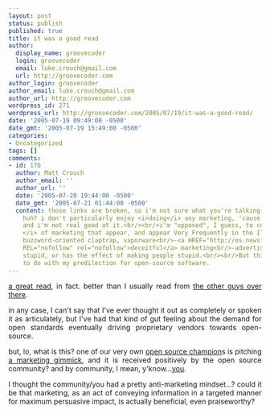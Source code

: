 ```yaml
---
layout: post
status: publish
published: true
title: it was a good read
author:
  display_name: groovecoder
  login: groovecoder
  email: luke.crouch@gmail.com
  url: http://groovecoder.com
author_login: groovecoder
author_email: luke.crouch@gmail.com
author_url: http://groovecoder.com
wordpress_id: 271
wordpress_url: http://groovecoder.com/2005/07/19/it-was-a-good-read/
date: '2005-07-19 09:49:00 -0500'
date_gmt: '2005-07-19 15:49:00 -0500'
categories:
- Uncategorized
tags: []
comments:
- id: 176
  author: Matt Crouch
  author_email: ''
  author_url: ''
  date: '2005-07-20 19:44:00 -0500'
  date_gmt: '2005-07-21 01:44:00 -0500'
  content: those links are broken, so i'm not sure what you're talking about.<br/><br/>anti-marketing?
    huh? i don't particularly enjoy <i>doing</i> any marketing, 'cause it's annoying
    and i'm not real good at it.<br/><br/>i'm "opposed", I guess, to certain <i>kinds
    </i> of marketing that appear, and appear Very Frequently in the IT world<br/>-vague
    buzzword-oriented claptrap, vaporware<br/>-<a HREF="http://os.newsforge.com/article.pl?sid=05/06/23/2027229&from=rss"
    REL="nofollow" rel="nofollow">deceitful</a> marketing<br/>-advertising that is
    stupid, or has the effect of making people stupid.<br/><br/>But this has nothing
    to do with my predilection for open-source software.
---
```

<div style="text-align: justify;"><a href="http://blogs.zdnet.com/BTL/?p=1597">a great read</a>, in fact. better than I usually read from <a href="http://blogs.zdnet.com/service-oriented/">the other guys over there</a>.</p>
<p>in any case, I can't say that I've ever thought it out as completely or spoken it as articulately, but I've had that kind of gut feeling about the demand for open standards eventually driving proprietary vendors towards open-source.</p>
<p>but, lo, what is this? one of our very own <a href="http://www-128.ibm.com/developerworks/blogs/dw_blog.jspa?blog=384&roll=0">open source champion</a>s is pitching <a href="http://www-128.ibm.com/developerworks/blogs/dw_blog_comments.jspa?blog=384&amp;entry=83444">a marketing gimmick</a>, and it is received positively by the open source community? and by community, I mean, y'know...<a href="http://btetc.blogspot.com/">you</a>.</p>
<p>I thought the community/you had a pretty anti-marketing mindset...? could it be that marketing, as an act of conveying information in a targeted manner for maximum persuasive impact, is actually beneficial, even praiseworthy?</p></div>
